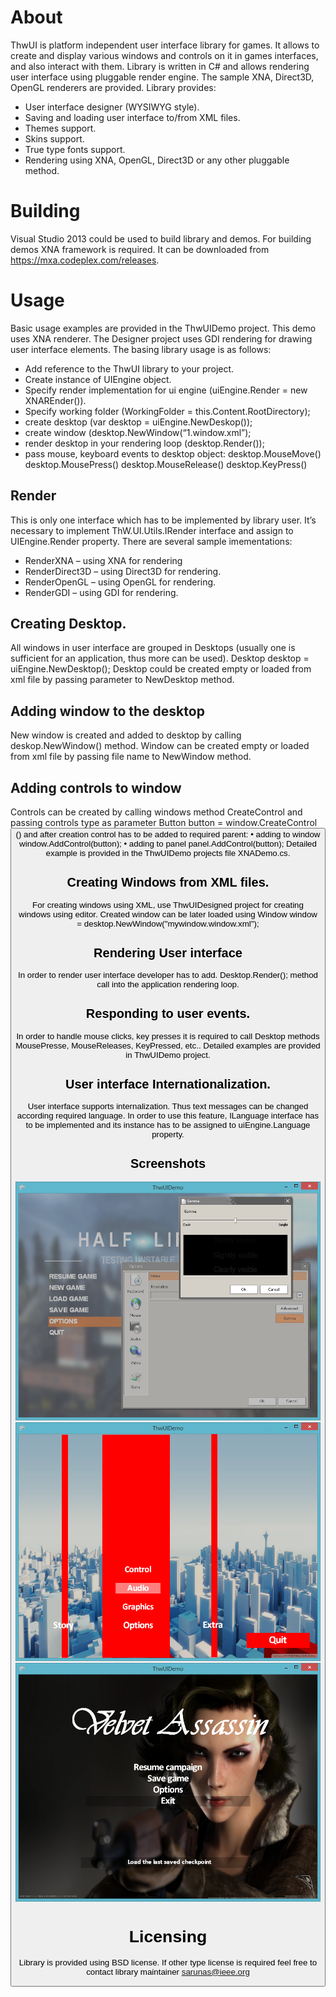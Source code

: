 # About
ThwUI is platform independent user interface library for games.
It allows to create and display various windows and controls on it in games interfaces, and also interact with them.
Library is written in C# and allows rendering user interface using pluggable render engine. The sample XNA, Direct3D, OpenGL renderers are provided.
 Library provides:
 * User interface designer (WYSIWYG style).
 * Saving and loading user interface to/from XML files.
 * Themes support.
 * Skins support.
 * True type fonts support.
 * Rendering using XNA, OpenGL, Direct3D or any other pluggable method.

# Building
Visual Studio 2013 could be used to build library and demos. For building demos XNA framework is required. It can be downloaded from https://mxa.codeplex.com/releases.

# Usage
Basic usage examples are provided in the ThwUIDemo project. This demo uses XNA renderer. The Designer project uses GDI rendering for drawing user interface elements.
The basing library usage is as follows:
* Add reference to the ThwUI library to your project.
* Create instance of UIEngine object.
* Specify render implementation for ui engine (uiEngine.Render = new XNAREnder()).
* Specify working folder (WorkingFolder = this.Content.RootDirectory);
* create desktop (var desktop = uiEngine.NewDeskop());
* create window (desktop.NewWindow(“1.window.xml”);
* render desktop in your rendering loop (desktop.Render());
* pass mouse, keyboard events to desktop object:
desktop.MouseMove()
desktop.MousePress()
desktop.MouseRelease()
desktop.KeyPress()

## Render
This is only one interface which has to be implemented by library user.
It’s necessary to implement ThW.UI.Utils.IRender interface and assign to UIEngine.Render property.
There are several sample imementations:
* RenderXNA – using XNA for rendering
* RenderDirect3D – using Direct3D for rendering.
* RenderOpenGL – using OpenGL for rendering.
* RenderGDI – using GDI for rendering.

## Creating Desktop.
All windows in user interface are grouped in Desktops (usually one is sufficient for an application, thus more can be used).
Desktop desktop = uiEngine.NewDesktop();
 Desktop could be created empty or loaded from xml file by passing parameter to NewDesktop method.

## Adding window to the desktop
New window is created and added to desktop by calling deskop.NewWindow() method.
 Window can be created empty or loaded from xml file by passing file name to NewWindow method.

## Adding controls to window
Controls can be created by calling windows method CreateControl and passing  controls type as parameter
Button button = window.CreateControl<Button>() and after creation control has to be added to required parent:
•	adding to window window.AddControl(button);
•	adding to panel panel.AddControl(button);
Detailed example is provided in the ThwUIDemo projects file XNADemo.cs.

## Creating Windows from XML files.
For creating windows using XML, use ThwUIDesigned project for creating windows using editor.
 Created window can be later loaded using
Window window = desktop.NewWindow("mywindow.window.xml");

## Rendering User interface
In order to render user interface developer has to add.
Desktop.Render(); method call into the application rendering loop.

## Responding to user events.
In order to handle mouse clicks, key presses it is required to call Desktop methods MousePresse, MouseReleases, KeyPressed, etc..
 Detailed examples are provided in ThwUIDemo project.

## User interface Internationalization.
User interface supports internalization. Thus text messages can be changed according required language. In order to use this feature, ILanguage interface has to be implemented and its instance has to be assigned to uiEngine.Language property.

## Screenshots

![Half-Life 2 sample image](/readme/hl2.png?raw=true "Half-Life 2 sample image")
![Mirrors Edge sample image](/readme/me.png?raw=true "Mirrors Edge sample image")
![Velvet Assassin sample image](/readme/va.png?raw=true "Velvet Assassin sample image")

# Licensing
Library is provided using BSD license. If other type license is required feel free to contact library maintainer sarunas@ieee.org

